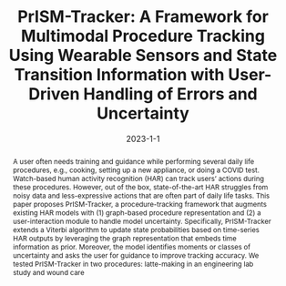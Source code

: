 ---
abstract: "A user often needs training and guidance while performing several daily\
  \ life procedures, e.g., cooking, setting up a new appliance, or doing a COVID test.\
  \ Watch-based human activity recognition (HAR) can track users\u2019 actions during\
  \ these procedures. However, out of the box, state-of-the-art HAR struggles from\
  \ noisy data and less-expressive actions that are often part of daily life tasks.\
  \ This paper proposes PrISM-Tracker, a procedure-tracking framework that augments\
  \ existing HAR models with (1) graph-based procedure representation and (2) a user-interaction\
  \ module to handle model uncertainty. Specifically, PrISM-Tracker extends a Viterbi\
  \ algorithm to update state probabilities based on time-series HAR outputs by leveraging\
  \ the graph representation that embeds time information as prior. Moreover, the\
  \ model identifies moments or classes of uncertainty and asks the user for guidance\
  \ to improve tracking accuracy. We tested PrISM-Tracker in two procedures: latte-making\
  \ in an engineering lab study and wound care"
authors:
- arakawa
- Hiromu Yakura
- mollyn
- Suzanne Nie
- Emma Russell
- Dustin Demeo
- Haarika Reddy
- Alexander Maytin
- Bryan Carroll
- Jill Fain Lehman
- goel
bibtex: '@inproceedings{Arakawa2022,

  title={PrISM-Tracker: A Framework for Multimodal Procedure Tracking Using Wearable
  Sensors and State Transition Information with User-Driven Handling of Errors and
  Uncertainty},

  author={Riku Arakawa, Hiromu Yakura, Vimal Mollyn, Suzanne Nie, Emma Russell, Dustin
  Demeo, Haarika Reddy, Alexander Maytin, Bryan Carroll, Jill Fain Lehman, Mayank
  Goel, },

  booktitle={Proceedings of the ACM on Interactive, Mobile, Wearable, and Ubiquitous
  Technologies (IMWUT)},

  year={2022}

  }'
blurb: A framework for procedure tracking using multimodal sensing
citation: 'Riku Arakawa,Hiromu Yakura,Vimal Mollyn,Suzanne Nie,Emma Russell,Dustin
  Demeo,Haarika Reddy,Alexander Maytin,Bryan Carroll,Jill Fain Lehman,Mayank Goel.
  2022. PrISM-Tracker: A Framework for Multimodal Procedure Tracking Using Wearable
  Sensors and State Transition Information with User-Driven Handling of Errors and
  Uncertainty. Proceedings of the ACM on Interactive, Mobile, Wearable, and Ubiquitous
  Technologies (IMWUT).'
conference: Proceedings of the ACM on Interactive, Mobile, Wearable, and Ubiquitous
  Technologies (IMWUT)
date: '2023-1-1'
image: /images/pubs/prism_tracker.png
name: PrISM-Tracker
onhomepage: true
pdf: /pdfs/prism_tracker.pdf
thumbnail: /images/pubs/prism_tracker.png
title: 'PrISM-Tracker: A Framework for Multimodal Procedure Tracking Using Wearable
  Sensors and State Transition Information with User-Driven Handling of Errors and
  Uncertainty'
year: '2022'
category: health,activity
---